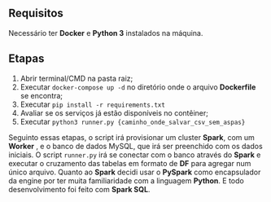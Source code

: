 ## Requisitos

Necessário ter **Docker** e **Python 3** instalados na máquina.

## Etapas

 1. Abrir terminal/CMD na pasta raiz;
 2. Executar `docker-compose up -d` no diretório onde o arquivo **Dockerfile** se encontra;
 3. Executar `pip install -r requirements.txt`
 4. Avaliar se os serviços já estão disponíveis no contêiner;
 5. Executar `python3 runner.py {caminho_onde_salvar_csv_sem_aspas}`

Seguinto essas etapas, o script irá provisionar um cluster **Spark**, com um **Worker** , e o banco de dados MySQL, que irá ser preenchido com os dados iniciais. O script `runner.py` irá se conectar com o banco através do **Spark** e executar o cruzamento das tabelas em formato de **DF** para agregar num único arquivo. Quanto ao **Spark** decidi usar o **PySpark** como encapsulador da engine por ter muita familiaridade com a linguagem **Python**. E todo desenvolvimento foi feito com **Spark SQL**.